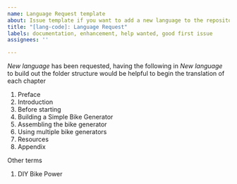 ```yaml
---
name: Language Request template
about: Issue template if you want to add a new language to the repository.
title: "[lang-code]: Language Request"
labels: documentation, enhancement, help wanted, good first issue
assignees: ''

---
```


*New language* has been requested, having the following in *New language* to build out the folder structure would be helpful to begin the translation of each chapter

1. Preface
2. Introduction
3. Before starting
4. Building a Simple Bike Generator
5. Assembling the bike generator
6. Using multiple bike generators
7. Resources
8. Appendix 

Other terms
1. DIY Bike Power
